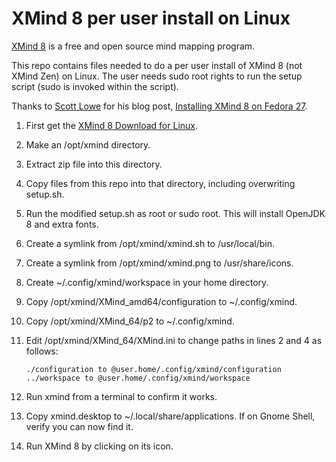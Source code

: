 # XMind 8 per user install on Linux
[XMind 8](https://www.xmind.net/xmind8-pro) is a free and open source mind mapping program.

This repo contains files needed to do a per user install of XMind 8 (not XMind Zen) on Linux. The user needs sudo root rights to run the setup script (sudo is invoked within the script).

Thanks to [Scott Lowe](https://blog.scottlowe.org) for his blog post, [Installing XMind 8 on Fedora 27](https://blog.scottlowe.org/2017/12/15/installing-xmind-8-on-fedora-27/).

1. First get the [XMind 8 Download for Linux](https://www.xmind.net/download/xmind8).

2. Make an /opt/xmind directory.

3. Extract zip file into this directory.

4. Copy files from this repo into that directory, including overwriting setup.sh.

5. Run the modified setup.sh as root or sudo root. This will install OpenJDK 8 and extra fonts.

6. Create a symlink from /opt/xmind/xmind.sh to /usr/local/bin.

7. Create a symlink from /opt/xmind/xmind.png to /usr/share/icons.

8. Create ~/.config/xmind/workspace in your home directory.

9. Copy /opt/xmind/XMind_amd64/configuration to ~/.config/xmind.

10. Copy /opt/xmind/XMind_64/p2 to ~/.config/xmind.

11. Edit /opt/xmind/XMind_64/XMind.ini to change paths in lines 2 and 4 as follows:
    ```
    ./configuration to @user.home/.config/xmind/configuration
    ../workspace to @user.home/.config/xmind/workspace
    ```

12. Run xmind from a terminal to confirm it works.

13. Copy xmind.desktop to ~/.local/share/applications. If on Gnome Shell, verify you can now find it.

14. Run XMind 8 by clicking on its icon.

